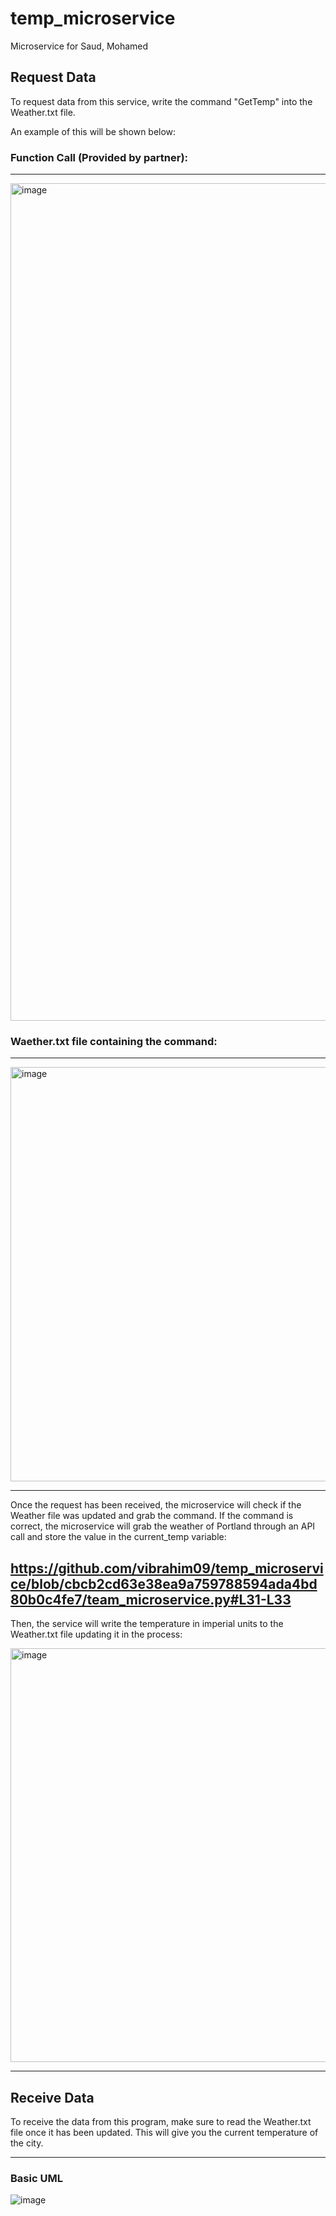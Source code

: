 # temp_microservice
Microservice for Saud, Mohamed

## Request Data

To request data from this service, write the command "GetTemp" into the Weather.txt file.

An example of this will be shown below:

### Function Call (Provided by partner):
---
<img width="1340" alt="image" src="https://github.com/vibrahim09/temp_microservice/assets/68801469/400222b0-27d0-413a-963d-f859a91aec7e">




### Waether.txt file containing the command:
---
<img width="663" alt="image" src="https://github.com/vibrahim09/temp_microservice/assets/68801469/10acba71-ea72-4e55-b76f-4af0d38c8138">



---

Once the request has been received, the microservice will check if the Weather file was updated and grab the command. If the command is correct, 
the microservice will grab the weather of Portland through an API call and store the value in the current_temp variable:

https://github.com/vibrahim09/temp_microservice/blob/cbcb2cd63e38ea9a759788594ada4bd80b0c4fe7/team_microservice.py#L31-L33
---

Then, the service will write the temperature in imperial units to the Weather.txt file updating it in the process:

<img width="662" alt="image" src="https://github.com/vibrahim09/temp_microservice/assets/68801469/b34e3481-0a03-4994-ab31-3e3699b1d14e">


---

## Receive Data

To receive the data from this program, make sure to read the Weather.txt file once it has been updated. This will give you the current temperature of the city. 

---
### Basic UML 

![image](https://github.com/vibrahim09/temp_microservice/assets/68801469/27baa50e-559b-431e-a907-1e48f8533255)

